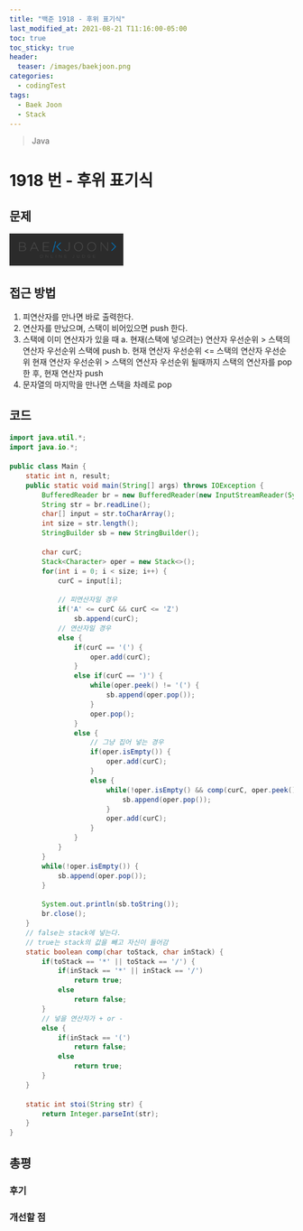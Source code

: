 ```yaml
---
title: "백준 1918 - 후위 표기식"
last_modified_at: 2021-08-21 T11:16:00-05:00
toc: true
toc_sticky: true
header:
  teaser: /images/baekjoon.png
categories:
  - codingTest
tags:
  - Baek Joon
  - Stack
---
```


> Java

# 1918 번 - 후위 표기식

## 문제

[<img src="/images/baekjoon.png" width="40%" height="40%">](https://www.acmicpc.net/problem/1918)

## 접근 방법

1. 피연산자를 만나면 바로 출력한다.
2. 연산자를 만났으며, 스택이 비어있으면 push 한다.
3. 스택에 이미 연산자가 있을 때
   a. 현재(스택에 넣으려는) 연산자 우선순위 > 스택의 연산자 우선순위
   스택에 push
   b. 현재 연산자 우선순위 <= 스택의 연산자 우선순위
   현재 연산자 우선순위 > 스택의 연산자 우선순위 될때까지
   스택의 연산자를 pop한 후, 현재 연산자 push
4. 문자열의 마지막을 만나면 스택을 차례로 pop

## 코드

```java
import java.util.*;
import java.io.*;

public class Main {
	static int n, result;
	public static void main(String[] args) throws IOException {
		BufferedReader br = new BufferedReader(new InputStreamReader(System.in));
		String str = br.readLine();
		char[] input = str.toCharArray();
		int size = str.length();
		StringBuilder sb = new StringBuilder();

		char curC;
		Stack<Character> oper = new Stack<>();
		for(int i = 0; i < size; i++) {
			curC = input[i];

			// 피연산자일 경우
			if('A' <= curC && curC <= 'Z')
				sb.append(curC);
			// 연산자일 경우
			else {
				if(curC == '(') {
					oper.add(curC);
				}
				else if(curC == ')') {
					while(oper.peek() != '(') {
						sb.append(oper.pop());
					}
					oper.pop();
				}
				else {
					// 그냥 집어 넣는 경우
					if(oper.isEmpty()) {
						oper.add(curC);
					}
					else {
						while(!oper.isEmpty() && comp(curC, oper.peek())) {
							sb.append(oper.pop());
						}
						oper.add(curC);
					}
				}
			}
		}
		while(!oper.isEmpty()) {
			sb.append(oper.pop());
		}

		System.out.println(sb.toString());
    	br.close();
	}
	// false는 stack에 넣는다.
	// true는 stack의 값을 빼고 자신이 들어감
	static boolean comp(char toStack, char inStack) {
		if(toStack == '*' || toStack == '/') {
			if(inStack == '*' || inStack == '/')
				return true;
			else
				return false;
		}
		// 넣을 연산자가 + or -
		else {
			if(inStack == '(')
				return false;
			else
				return true;
		}
	}

	static int stoi(String str) {
    	return Integer.parseInt(str);
    }
}
```

## 총평

### 후기

### 개선할 점

<!-- ★
<img src="/images/codingTest/bj/문제번호.PNG" width="40%" height="40%">

-->
